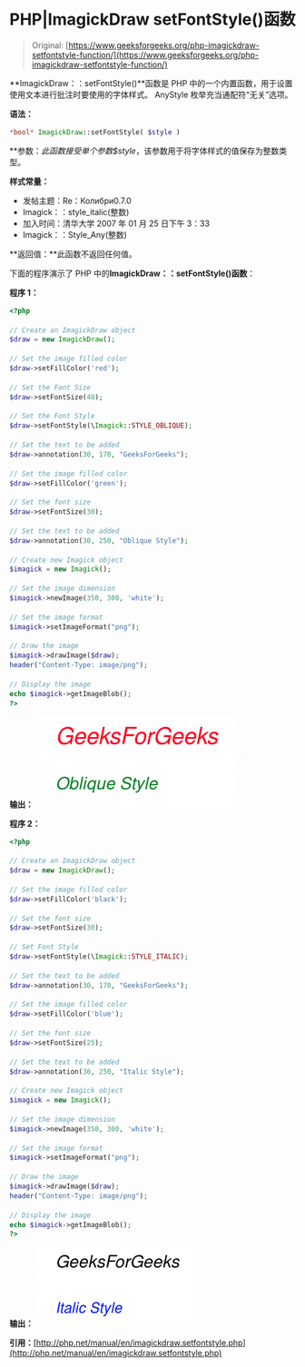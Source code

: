 # PHP|ImagickDraw setFontStyle()函数

> Original: [https://www.geeksforgeeks.org/php-imagickdraw-setfontstyle-function/](https://www.geeksforgeeks.org/php-imagickdraw-setfontstyle-function/)

**ImagickDraw：：setFontStyle()**函数是 PHP 中的一个内置函数，用于设置使用文本进行批注时要使用的字体样式。 AnyStyle 枚举充当通配符“无关”选项。

**语法：**

```php
*bool* ImagickDraw::setFontStyle( $style )
```

**参数：**此函数接受单个参数*$style*，该参数用于将字体样式的值保存为整数类型。

**样式常量：**

*   发帖主题：Re：Колибри0.7.0
*   Imagick：：style_italic(整数)
*   加入时间：清华大学 2007 年 01 月 25 日下午 3：33
*   Imagick：：Style_Any(整数)

**返回值：**此函数不返回任何值。

下面的程序演示了 PHP 中的**ImagickDraw：：setFontStyle()函数**：

**程序 1：**

```php
<?php

// Create an ImagickDraw object
$draw = new ImagickDraw();

// Set the image filled color
$draw->setFillColor('red');

// Set the Font Size
$draw->setFontSize(40);

// Set the Font Style
$draw->setFontStyle(\Imagick::STYLE_OBLIQUE);

// Set the text to be added
$draw->annotation(30, 170, "GeeksForGeeks");

// Set the image filled color
$draw->setFillColor('green');

// Set the font size
$draw->setFontSize(30);

// Set the text to be added
$draw->annotation(30, 250, "Oblique Style");

// Create new Imagick object     
$imagick = new Imagick();

// Set the image dimension
$imagick->newImage(350, 300, 'white');

// Set the image format
$imagick->setImageFormat("png");

// Draw the image
$imagick->drawImage($draw);
header("Content-Type: image/png");

// Display the image
echo $imagick->getImageBlob();
?>
```

**输出：**
![setFontStyle](img/3b2eabe7a4ab548b715f12ad85a2a358.png)

**程序 2：**

```php
<?php

// Create an ImagickDraw object
$draw = new ImagickDraw();

// Set the image filled color
$draw->setFillColor('black');

// Set the font size
$draw->setFontSize(30);

// Set Font Style
$draw->setFontStyle(\Imagick::STYLE_ITALIC);

// Set the text to be added
$draw->annotation(30, 170, "GeeksForGeeks");

// Set the image filled color
$draw->setFillColor('blue');

// Set the font size
$draw->setFontSize(25);

// Set the text to be added
$draw->annotation(30, 250, "Italic Style");

// Create new Imagick object     
$imagick = new Imagick();

// Set the image dimension
$imagick->newImage(350, 300, 'white');

// Set the image format
$imagick->setImageFormat("png");

// Draw the image
$imagick->drawImage($draw);
header("Content-Type: image/png");

// Display the image
echo $imagick->getImageBlob();
?>
```

**输出：**
![setFontStyle](img/2559125a26630a29a4dca6a670f42898.png)

**引用：**[http://php.net/manual/en/imagickdraw.setfontstyle.php](http://php.net/manual/en/imagickdraw.setfontstyle.php)